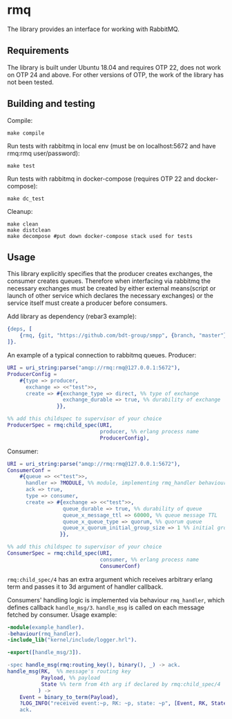 rmq
=====

The library provides an interface for working with RabbitMQ.

Requirements
--------------------

The library is built under Ubuntu 18.04 and requires OTP 22, does not work on OTP 24 and above. For other versions of OTP, the work of the library has not been tested.

Building and testing
--------------------

Compile:
```shell
make compile 
```

Run tests with rabbitmq in local env (must be on localhost:5672 and have rmq:rmq user/password):
```shell
make test
```

Run tests with rabbitmq in docker-compose (requires OTP 22 and docker-compose):
```shell
make dc_test
```

Cleanup:
```shell
make clean
make distclean
make decompose #put down docker-compose stack used for tests
```

Usage
--------------------
This library explicitly specifies that the producer creates exchanges, the consumer creates queues. Therefore when interfacing via rabbitmq the necessary exchanges must be created by either external means(script or launch of other service which declares the necessary exchanges) or the service itself must create a producer before consumers.

Add library as dependency (rebar3 example):
```erlang
{deps, [
    {rmq, {git, "https://github.com/bdt-group/smpp", {branch, "master"}}},
]}.

```

An example of a typical connection to rabbitmq queues. 
Producer:
```erlang
URI = uri_string:parse("amqp://rmq:rmq@127.0.0.1:5672"),
ProducerConfig = 
    #{type => producer,
      exchange => <<"test">>,
      create => #{exchange_type => direct, %% type of exchange
                  exchange_durable => true, %% durability of exchange
                }},

%% add this childspec to supervisor of your choice
ProducerSpec = rmq:child_spec(URI, 
                              producer, %% erlang process name
                              ProducerConfig), 
```

Consumer:
```erlang
URI = uri_string:parse("amqp://rmq:rmq@127.0.0.1:5672"),
ConsumerConf = 
    #{queue => <<"test">>,
      handler => ?MODULE, %% module, implementing rmq_handler behaviour
      ack => true,
      type => consumer,
      create => #{exchange => <<"test">>,
                  queue_durable => true, %% durability of queue
                  queue_x_message_ttl => 60000, %% queue message TTL
                  queue_x_queue_type => quorum, %% quorum queue
                  queue_x_quorum_initial_group_size => 1 %% initial group size for quorum
                 }},

%% add this childspec to supervisor of your choice
ConsumerSpec = rmq:child_spec(URI, 
                              consumer, %% erlang process name
                              ConsumerConf) 
```
`rmq:child_spec/4` has an extra argument which receives arbitrary erlang term and passes it to 3d argument of handler callback.

Consumers' handling logic is implemented via behaviour `rmq_handler`, which defines callback `handle_msg/3`. `handle_msg` is called on each message fetched by consumer. Usage example:
```erlang
-module(example_handler).
-behaviour(rmq_handler).
-include_lib("kernel/include/logger.hrl").

-export([handle_msg/3]).

-spec handle_msg(rmq:routing_key(), binary(), _) -> ack.
handle_msg(RK,  %% message's routing key
           Payload, %% payload
           State %% term from 4th arg if declared by rmq:child_spec/4
          ) ->
    Event = binary_to_term(Payload),
    ?LOG_INFO("received event:~p, RK: ~p, state: ~p", [Event, RK, State]),
    ack.
```

